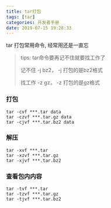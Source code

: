 ```yaml
---
title: tar打包
tags: [tar]
categories: 开发者手册
date: 2019-07-15 19:28:33
---
```


tar 打包常用命令, 经常用还是一直忘

> tips:  tar命令要再记不住就要找工作了
>
>   记不住  -j bz2， -j 打包的是bz2格式
>
>   找工作 -z gz， -z 打包的是gz格式 

### 打包

```
tar -cvf ***.tar data
tar -czvf ***.tar.gz data
tar -cjvf ***.tar.bz2 data
```

<!-- more -->

### 解压

```
tar -xvf ***.tar
tar -xzvf ***.tar.gz
tar -xjvf ***.tar.bz2
```

### 查看包内内容

```
tar -tvf ***.tar
tar -tzvf ***.tar.gz
tar -tjvf ***.tar.bz2
```